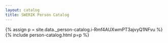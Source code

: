 ```yaml
---
layout: catalog
title: SWERIK Person Catalog
---
```

{% assign p = site.data._person-catalog.i-Rmf4AUXwmPT3ajvyQ1NFvu %}
{% include person-catalog.html p=p %}

